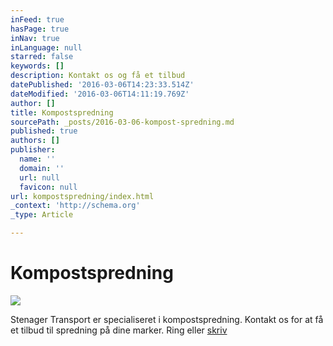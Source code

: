 ```yaml
---
inFeed: true
hasPage: true
inNav: true
inLanguage: null
starred: false
keywords: []
description: Kontakt os og få et tilbud
datePublished: '2016-03-06T14:23:33.514Z'
dateModified: '2016-03-06T14:11:19.769Z'
author: []
title: Kompostspredning
sourcePath: _posts/2016-03-06-kompost-spredning.md
published: true
authors: []
publisher:
  name: ''
  domain: ''
  url: null
  favicon: null
url: kompostspredning/index.html
_context: 'http://schema.org'
_type: Article

---
```

# Kompostspredning
![](https://the-grid-user-content.s3-us-west-2.amazonaws.com/23debfd4-b25e-4b2d-8cd1-1df024b501cc.png)

Stenager Transport er specialiseret i kompostspredning. Kontakt os for at få et tilbud til spredning på dine marker. Ring eller [skriv][0]

[0]: mailto:kontor@stenager-transport.dk